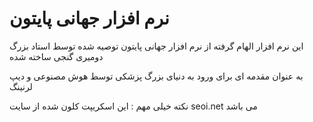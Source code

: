 # نرم افزار جهانی پایتون

این نرم افزار الهام گرفته از نرم افزار جهانی پایتون توصیه شده توسط استاد بزرگ دومیری گنجی ساخته شده 

به عنوان مقدمه ای برای ورود به دنیای بزرگ پزشکی توسط هوش مصنوعی و دیپ لرنینگ 


نکته خیلی مهم : این اسکریپت کلون شده از سایت seoi.net می باشد

